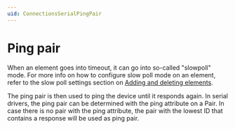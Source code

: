 ```yaml
---
uid: ConnectionsSerialPingPair
---
```


# Ping pair

When an element goes into timeout, it can go into so-called "slowpoll" mode. For more info on how to configure slow poll mode on an element, refer to the slow poll settings section on [Adding and deleting elements](xref:Adding_and_deleting_elements).

The ping pair is then used to ping the device until it responds again. In serial drivers, the ping pair can be determined with the ping attribute on a Pair. In case there is no pair with the ping attribute, the pair with the lowest ID that contains a response will be used as ping pair.
